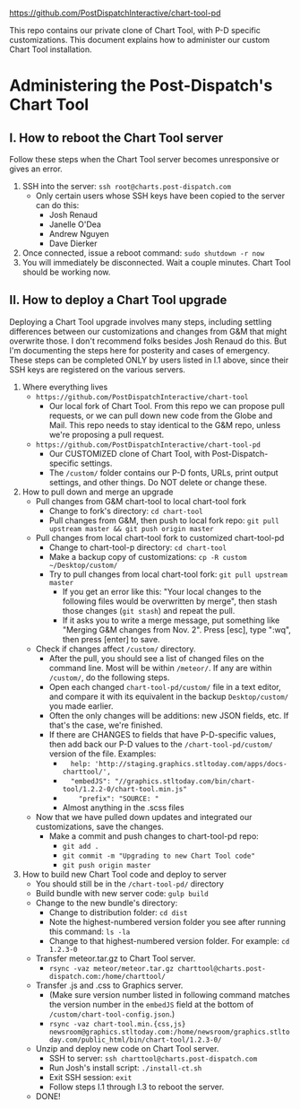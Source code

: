 https://github.com/PostDispatchInteractive/chart-tool-pd

This repo contains our private clone of Chart Tool, with P-D specific customizations. This document explains how to administer our custom Chart Tool installation.

# Administering the Post-Dispatch's Chart Tool

## I. How to reboot the Chart Tool server

Follow these steps when the Chart Tool server becomes unresponsive or gives an error.

1. SSH into the server: `ssh root@charts.post-dispatch.com`
	* Only certain users whose SSH keys have been copied to the server can do this:
		- Josh Renaud
		- Janelle O'Dea
		- Andrew Nguyen
		- Dave Dierker
2. Once connected, issue a reboot command: `sudo shutdown -r now`
3. You will immediately be disconnected. Wait a couple minutes. Chart Tool should be working now.



## II. How to deploy a Chart Tool upgrade

Deploying a Chart Tool upgrade involves many steps, including settling differences between our customizations and changes from G&M that might overwrite those. I don't recommend folks besides Josh Renaud do this. But I'm documenting the steps here for posterity and cases of emergency.
These steps can be completed ONLY by users listed in I.1 above, since their SSH keys are registered on the various servers.

1. Where everything lives
	* `https://github.com/PostDispatchInteractive/chart-tool`
		- Our local fork of Chart Tool. From this repo we can propose pull requests, or we can pull down new code from the Globe and Mail. This repo needs to stay identical to the G&M repo, unless we're proposing a pull request.
	* `https://github.com/PostDispatchInteractive/chart-tool-pd`
		- Our CUSTOMIZED clone of Chart Tool, with Post-Dispatch-specific settings.
		- The `/custom/` folder contains our P-D fonts, URLs, print output settings, and other things. Do NOT delete or change these.
2. How to pull down and merge an upgrade
	* Pull changes from G&M chart-tool to local chart-tool fork
		- Change to fork's directory: `cd chart-tool`
		- Pull changes from G&M, then push to local fork repo: `git pull upstream master && git push origin master`
	* Pull changes from local chart-tool fork to customized chart-tool-pd
		- Change to chart-tool-p directory: `cd chart-tool`
		- Make a backup copy of customizations: `cp -R custom ~/Desktop/custom/`
		- Try to pull changes from local chart-tool fork: `git pull upstream master`
			- If you get an error like this: "Your local changes to the following files would be overwritten by merge", then stash those changes (`git stash`) and repeat the pull.
			- If it asks you to write a merge message, put something like "Merging G&M changes from Nov. 2". Press [esc], type ":wq", then press [enter] to save.
	* Check if changes affect `/custom/` directory. 
		- After the pull, you should see a list of changed files on the command line. Most will be within `/meteor/`. If any are within `/custom/`, do the following steps.
		- Open each changed `chart-tool-pd/custom/` file in a text editor, and compare it with its equivalent in the backup `Desktop/custom/` you made earlier.
		- Often the only changes will be additions: new JSON fields, etc. If that's the case, we're finished.
		- If there are CHANGES to fields that have P-D-specific values, then add back our P-D values to the `/chart-tool-pd/custom/` version of the file. Examples:
			- `  help: 'http://staging.graphics.stltoday.com/apps/docs-charttool/',`
			- `  "embedJS": "//graphics.stltoday.com/bin/chart-tool/1.2.2-0/chart-tool.min.js"`
			- `    "prefix": "SOURCE: "`
			- Almost anything in the .scss files
	* Now that we have pulled down updates and integrated our customizations, save the changes.
		- Make a commit and push changes to chart-tool-pd repo: 
			- `git add .`
			- `git commit -m "Upgrading to new Chart Tool code"`
			- `git push origin master`
3. How to build new Chart Tool code and deploy to server
	* You should still be in the `/chart-tool-pd/` directory
	* Build bundle with new server code: `gulp build`
	* Change to the new bundle's directory:
		- Change to distribution folder: `cd dist`
		- Note the highest-numbered version folder you see after running this command: `ls -la`
		- Change to that highest-numbered version folder. For example: `cd 1.2.3-0`
	* Transfer meteor.tar.gz to Chart Tool server.
		- `rsync -vaz meteor/meteor.tar.gz charttool@charts.post-dispatch.com:/home/charttool/`
	* Transfer .js and .css to Graphics server.
		- (Make sure version number listed in following command matches the version number in the `embedJS` field at the bottom of `/custom/chart-tool-config.json`.)
		- `rsync -vaz chart-tool.min.{css,js} newsroom@graphics.stltoday.com:/home/newsroom/graphics.stltoday.com/public_html/bin/chart-tool/1.2.3-0/`
	* Unzip and deploy new code on Chart Tool server.
		- SSH to server: `ssh charttool@charts.post-dispatch.com`
		- Run Josh's install script: `./install-ct.sh`
		- Exit SSH session: `exit`
		- Follow steps I.1 through I.3 to reboot the server.
	* DONE!

